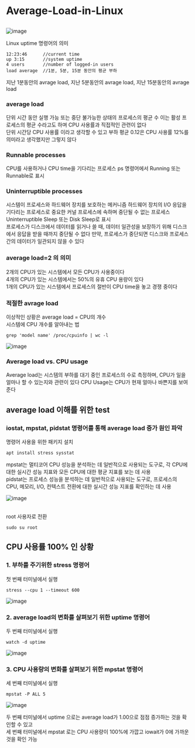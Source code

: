 # Average-Load-in-Linux

## 

![image](https://github.com/user-attachments/assets/3e10cfc3-ea5a-40a0-abb6-8a2ef3523998)

Linux uptime 명령어의 의미
```
12:23:46      //current time
up 3:15       //system uptime
4 users       //number of logged-in users
load average  //1분, 5분, 15분 동안의 평균 부하
```
지난 1분동안의 avrage load, 지난 5분동안의 avrage load, 지난 15분동안의 avrage load

### average load
단위 시간 동안 실행 가능 또는 중단 불가능한 상태의 프로세스의 평균 수
이는 활성 프로세스의 평균 수라고도 하며 CPU 사용률과 직접적인 관련이 없다
<br>
단위 시간당 CPU 사용률 이라고 생각할 수 있고
부하 평균 0.12은 CPU 사용률 12%를 의미라고 생각했지만 그렇지 않다

### Runnable processes
CPU를 사용하거나 CPU time을 기다리는 프로세스
ps 명령어에서 Running 또는 Runnable로 표시

### Uninterruptible processes
시스템이 프로세스와 하드웨어 장치를 보호하는 메커니즘
하드웨어 장치의 I/O 응답을 기다리는 프로세스로 중요한 커널 프로세스에 속하며 중단될 수 없는 프로세스
Uninterruptible Sleep 또는 Disk Sleep로 표시
<br>
프로세스가 디스크에서 데이터를 읽거나 쓸 때, 데이터 일관성을 보장하기 위해
디스크에서 응답을 받을 때까지 중단될 수 없다
만약, 프로세스가 중단되면 디스크와 프로세스 간의 데이터가 일관되지 않을 수 있다

### average load=2 의 의미
2개의 CPU가 있는 시스템에서 모든 CPU가 사용중이다
<br>
4개의 CPU가 있는 시스템에서는 50%의 유휴 CPU 용량이 있다
<br>
1개의 CPU가 있는 시스템에서 프로세스의 절반이 CPU time을 놓고 경쟁 중이다

### 적절한 avrage load
이상적인 상황은 average load = CPU의 개수
<br>
시스템에 CPU 개수를 알아내는 법
```
grep 'model name' /proc/cpuinfo | wc -l
```

![image](https://github.com/user-attachments/assets/138ccaca-c595-4b64-a699-f234a4006543)

### Average load vs. CPU usage
Average load는 시스템의 부하를 대기 중인 프로세스의 수로 측정하며, CPU가 일을 얼마나 할 수 있는지와 관련이 있다
CPU Usage는 CPU가 현재 얼마나 바쁜지를 보여준다

## average load 이해를 위한 test
### iostat, mpstat, pidstat 명령어를 통해 average load 증가 원인 파악
명령어 사용을 위한 패키지 설치
```
apt install stress sysstat
```
mpstat는 멀티코어 CPU 성능을 분석하는 데 일반적으로 사용되는 도구로, 각 CPU에 대한 실시간 성능 지표와 모든 CPU에 대한 평균 지표를 보는 데 사용
<br>
pidstat는 프로세스 성능을 분석하는 데 일반적으로 사용되는 도구로, 프로세스의 CPU, 메모리, I/O, 컨텍스트 전환에 대한 실시간 성능 지표를 확인하는 데 사용
<br>

![image](https://github.com/user-attachments/assets/ad083c49-ea0c-44c2-9bfc-d775d95794ff)

<br>
root 사용자로 전환

```
sudo su root
```

## CPU 사용률 100% 인 상황
### 1. 부하를 주기위한 stress 명령어
첫 번째 터미널에서 실행
```
stress --cpu 1 --timeout 600
```

![image](https://github.com/user-attachments/assets/c559326d-cb46-4ada-a309-fae7ef089e9b)

### 2. average load의 변화를 살펴보기 위한 uptime 명령어
두 번째 터미널에서 실행
```
watch -d uptime
```

![image](https://github.com/user-attachments/assets/5858f20a-5c4a-44a6-be22-4826edebe75e)

### 3. CPU 사용량의 변화를 살펴보기 위한 mpstat 명령어
세 번째 터미널에서 실행
```
mpstat -P ALL 5
```

![image](https://github.com/user-attachments/assets/5c214020-c599-4d3d-9265-33afeaa5d307)

두 번째 터미널에서 uptime 으로는 average load가 1.00으로 점점 증가하는 것을 확인할 수 있고
<br>
세 번째 터미널에서 mpstat 로는 CPU 사용량이 100%에 가깝고 iowait가 0에 가까운 것을 확인 가능



